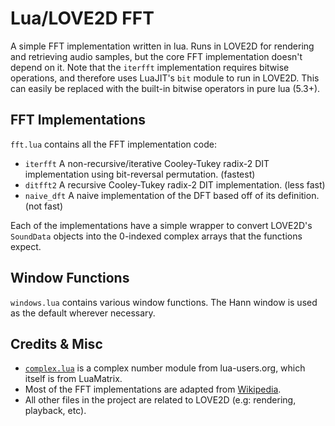 # Lua/LOVE2D FFT
A simple FFT implementation written in lua. Runs in LOVE2D for rendering and retrieving audio samples, but the core FFT implementation doesn't depend on it. Note that the `iterfft` implementation requires bitwise operations, and therefore uses LuaJIT's `bit` module to run in LOVE2D. This can easily be replaced with the built-in bitwise operators in pure lua (5.3+).

## FFT Implementations
`fft.lua` contains all the FFT implementation code:

- `iterfft` A non-recursive/iterative Cooley-Tukey radix-2 DIT implementation using bit-reversal permutation. (fastest)
- `ditfft2` A recursive Cooley-Tukey radix-2 DIT implementation. (less fast)
- `naive_dft` A naive implementation of the DFT based off of its definition. (not fast)

Each of the implementations have a simple wrapper to convert LOVE2D's `SoundData` objects into the 0-indexed complex arrays that the functions expect.

## Window Functions
`windows.lua` contains various window functions. The Hann window is used as the default wherever necessary.

## Credits & Misc
- [`complex.lua`](http://lua-users.org/wiki/ComplexNumbers) is a complex number module from lua-users.org, which itself is from LuaMatrix.
- Most of the FFT implementations are adapted from [Wikipedia](https://en.m.wikipedia.org/wiki/Cooley%E2%80%93Tukey_FFT_algorithm).
- All other files in the project are related to LOVE2D (e.g: rendering, playback, etc).
